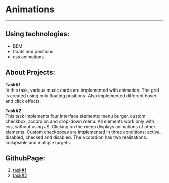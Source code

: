 # Animations
***
## Using technologies:
- BEM
- floats and positions
- css animations

## About Projects:
**Task#1** <br/>
In this task, various music cards are implemented with animation. The grid is created using only floating positions.
Also implemented different hover and click effects.

**Task#2** <br/>
This task implements four interface elements: menu burger, custom checkbox, accordion and drop-down menu. All elements work only with css, without using JS. 
Clicking on the menu displays animations of other elements. 
Custom checkboxes are implemented in three conditions: active, disabled, checked and disabled. 
The accordion has two realizations: collapsible and multiple targets.

## GithubPage:
1. [task#1](https://cherkasovaa.github.io/animations/1/)
2. [task#2](https://cherkasovaa.github.io/animations/2/)

